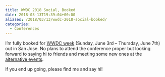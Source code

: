 ```yaml
---
title: WWDC 2018 Social, Booked
date: 2018-03-13T19:39:04+00:00
aliases: /2018/03/13/wwdc-2018-social-booked/
categories:
  - Conferences
---
```


I&#8217;m fully booked for [WWDC week][1] (Sunday, June 3rd &#8211; Thursday, June 7th) out in San Jose. No plans to attend the conference proper but looking forward to saying hi to friends and meeting some new ones at the [alternative events][2].

If you end up going, please find me and say hi!

[1]: https://developer.apple.com/wwdc/
[2]: http://altconf.com/
